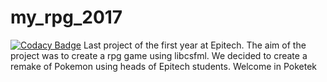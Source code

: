 # my_rpg_2017
[![Codacy Badge](https://app.codacy.com/project/badge/Grade/f99426f2eaf44c8aa0b37d177eb6c90f)](https://www.codacy.com/gh/LucasMarsala/my_rpg_2017/dashboard?utm_source=github.com&amp;utm_medium=referral&amp;utm_content=LucasMarsala/my_rpg_2017&amp;utm_campaign=Badge_Grade)
Last project of the first year at Epitech. The aim of the project was to create a rpg game using libcsfml. We decided to create a remake of Pokemon using heads of Epitech students. Welcome in Poketek
